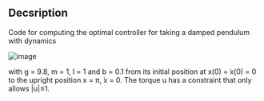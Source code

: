 ## Decsription
Code for computing the optimal controller for taking a damped pendulum with dynamics

![image](https://user-images.githubusercontent.com/31537022/200155429-cbeacad2-2f7b-4b06-9ac3-5921078f2208.png)

with g = 9.8, m = 1, l = 1 and b = 0.1 from its initial position at x(0) =  ̇x(0) = 0 to the upright position x = π,  ̇x = 0. The torque u has a constraint that only allows |u|≤1.
